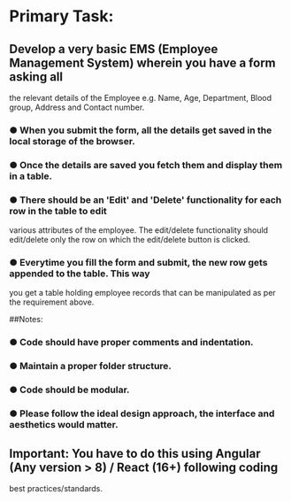 # Primary Task:
## Develop a very basic EMS (Employee Management System) wherein you have a form asking all
the relevant details of the Employee e.g. Name, Age, Department, Blood group, Address and
Contact number.
### ● When you submit the form, all the details get saved in the local storage of the browser.
### ● Once the details are saved you fetch them and display them in a table.
### ● There should be an 'Edit' and 'Delete' functionality for each row in the table to edit
various attributes of the employee. The edit/delete functionality should edit/delete only
the row on which the edit/delete button is clicked.
### ● Everytime you fill the form and submit, the new row gets appended to the table. This way
you get a table holding employee records that can be manipulated as per the
requirement above.

##Notes:
### ● Code should have proper comments and indentation.
### ● Maintain a proper folder structure.
### ● Code should be modular.
### ● Please follow the ideal design approach, the interface and aesthetics would matter.

## Important: You have to do this using Angular (Any version > 8) / React (16+) following coding
best practices/standards.
